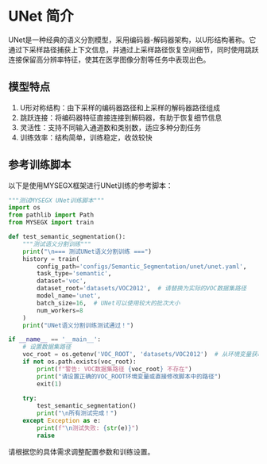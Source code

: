 # UNet 简介

UNet是一种经典的语义分割模型，采用编码器-解码器架构，以U形结构著称。它通过下采样路径捕获上下文信息，并通过上采样路径恢复空间细节，同时使用跳跃连接保留高分辨率特征，使其在医学图像分割等任务中表现出色。

## 模型特点

1. U形对称结构：由下采样的编码器路径和上采样的解码器路径组成
2. 跳跃连接：将编码器特征直接连接到解码器，有助于恢复细节信息
3. 灵活性：支持不同输入通道数和类别数，适应多种分割任务
4. 训练效率：结构简单，训练稳定，收敛较快


## 参考训练脚本

以下是使用MYSEGX框架进行UNet训练的参考脚本：

```python
"""测试MYSEGX UNet训练脚本"""
import os
from pathlib import Path
from MYSEGX import train

def test_semantic_segmentation():
    """测试语义分割训练"""
    print("\n=== 测试UNet语义分割训练 ===")
    history = train(
        config_path='configs/Semantic_Segmentation/unet/unet.yaml',
        task_type='semantic',
        dataset='voc',
        dataset_root='datasets/VOC2012',  # 请替换为实际的VOC数据集路径
        model_name='unet',
        batch_size=16,  # UNet可以使用较大的批次大小
        num_workers=8
    )
    print("UNet语义分割训练测试通过！")

if __name__ == '__main__':
    # 设置数据集路径
    voc_root = os.getenv('VOC_ROOT', 'datasets/VOC2012')  # 从环境变量获取或使用默认值
    if not os.path.exists(voc_root):
        print(f"警告: VOC数据集路径 {voc_root} 不存在")
        print("请设置正确的VOC_ROOT环境变量或直接修改脚本中的路径")
        exit(1)
        
    try:
        test_semantic_segmentation()
        print("\n所有测试完成！")
    except Exception as e:
        print(f"\n测试失败: {str(e)}")
        raise
```
请根据您的具体需求调整配置参数和训练设置。
